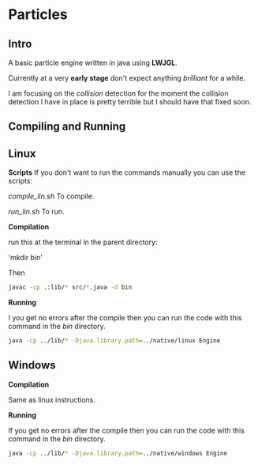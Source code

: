 Particles
=========


Intro
-----

A basic particle engine written in java using **LWJGL**.

Currently at a very **early stage** don't expect anything *brilliant* for a while.

I am focusing on the *collision* detection for the moment the
collision detection I have in place is pretty terrible but I should 
have that fixed soon.

Compiling and Running
---------------------

Linux
-----
**Scripts** 
If you don't want to run the commands manually you can use the scripts:

*compile_lin.sh*
To compile.

*run_lin.sh*
To run.



**Compilation**

run this at the terminal in the parent directory:

'mkdir bin'

Then
```sh
javac -cp .:lib/* src/*.java -d bin
```
**Running**

I you get no errors after the compile then you can run the code with this
command in the *bin* directory.

```sh
java -cp ../lib/* -Djava.library.path=../native/linux Engine
```

Windows
-------

**Compilation**

Same as linux instructions.

**Running**

If you get no errors after the compile then you can run the code with
this command in the *bin* directory.

```sh
java -cp ../lib/* -Djava.library.path=../native/windows Engine
```

